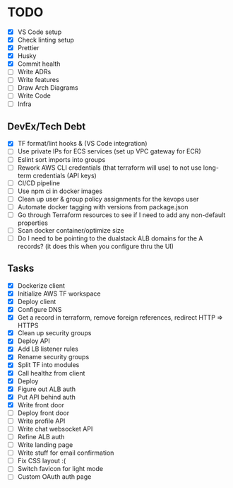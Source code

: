 # TODO

- [x] VS Code setup
- [x] Check linting setup
- [x] Prettier
- [x] Husky
- [x] Commit health
- [ ] Write ADRs
- [ ] Write features
- [ ] Draw Arch Diagrams
- [ ] Write Code
- [ ] Infra

## DevEx/Tech Debt

- [x] TF format/lint hooks & (VS Code integration)
- [ ] Use private IPs for ECS services (set up VPC gateway for ECR)
- [ ] Eslint sort imports into groups
- [ ] Rework AWS CLI credentials (that terraform will use) to not use long-term credentials (API keys)
- [ ] CI/CD pipeline
- [ ] Use npm ci in docker images
- [ ] Clean up user & group policy assignments for the kevops user
- [ ] Automate docker tagging with versions from package.json
- [ ] Go through Terraform resources to see if I need to add any non-default properties
- [ ] Scan docker container/optimize size
- [ ] Do I need to be pointing to the dualstack ALB domains for the A records? (it does this when you configure thru the UI)

## Tasks

- [x] Dockerize client
- [x] Initialize AWS TF workspace
- [x] Deploy client
- [x] Configure DNS
- [x] Get a record in terraform, remove foreign references, redirect HTTP => HTTPS
- [x] Clean up security groups
- [x] Deploy API
- [x] Add LB listener rules
- [x] Rename security groups
- [x] Split TF into modules
- [x] Call healthz from client
- [x] Deploy
- [x] Figure out ALB auth
- [x] Put API behind auth
- [x] Write front door
- [ ] Deploy front door
- [ ] Write profile API
- [ ] Write chat websocket API
- [ ] Refine ALB auth
- [ ] Write landing page
- [ ] Write stuff for email confirmation
- [ ] Fix CSS layout :(
- [ ] Switch favicon for light mode
- [ ] Custom OAuth auth page
